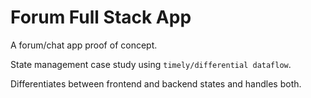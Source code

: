 # Forum Full Stack App

A forum/chat app proof of concept.

State management case study using `timely/differential dataflow`.

Differentiates between frontend and backend states and handles both.
